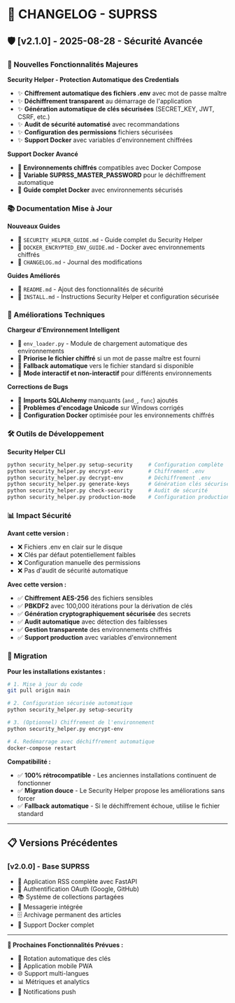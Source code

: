 # 📝 CHANGELOG - SUPRSS

## 🛡️ [v2.1.0] - 2025-08-28 - Sécurité Avancée

### 🔐 Nouvelles Fonctionnalités Majeures

**Security Helper - Protection Automatique des Credentials**
- ✨ **Chiffrement automatique des fichiers .env** avec mot de passe maître
- ✨ **Déchiffrement transparent** au démarrage de l'application
- ✨ **Génération automatique de clés sécurisées** (SECRET_KEY, JWT, CSRF, etc.)
- ✨ **Audit de sécurité automatisé** avec recommandations
- ✨ **Configuration des permissions** fichiers sécurisées
- ✨ **Support Docker** avec variables d'environnement chiffrées

**Support Docker Avancé**
- 🐳 **Environnements chiffrés** compatibles avec Docker Compose
- 🐳 **Variable SUPRSS_MASTER_PASSWORD** pour le déchiffrement automatique
- 🐳 **Guide complet Docker** avec environnements sécurisés

### 📚 Documentation Mise à Jour

**Nouveaux Guides**
- 📖 `SECURITY_HELPER_GUIDE.md` - Guide complet du Security Helper
- 📖 `DOCKER_ENCRYPTED_ENV_GUIDE.md` - Docker avec environnements chiffrés
- 📖 `CHANGELOG.md` - Journal des modifications

**Guides Améliorés**
- 🔄 `README.md` - Ajout des fonctionnalités de sécurité
- 🔄 `INSTALL.md` - Instructions Security Helper et configuration sécurisée

### 🔧 Améliorations Techniques

**Chargeur d'Environnement Intelligent**
- 📁 `env_loader.py` - Module de chargement automatique des environnements
- 🔀 **Priorise le fichier chiffré** si un mot de passe maître est fourni
- 🔀 **Fallback automatique** vers le fichier standard si disponible
- 🔀 **Mode interactif et non-interactif** pour différents environnements

**Corrections de Bugs**
- 🐛 **Imports SQLAlchemy** manquants (`and_`, `func`) ajoutés
- 🐛 **Problèmes d'encodage Unicode** sur Windows corrigés
- 🐛 **Configuration Docker** optimisée pour les environnements chiffrés

### 🛠️ Outils de Développement

**Security Helper CLI**
```bash
python security_helper.py setup-security     # Configuration complète
python security_helper.py encrypt-env        # Chiffrement .env
python security_helper.py decrypt-env        # Déchiffrement .env
python security_helper.py generate-keys      # Génération clés sécurisées
python security_helper.py check-security     # Audit de sécurité
python security_helper.py production-mode    # Configuration production
```

### 📊 Impact Sécurité

**Avant cette version :**
- ❌ Fichiers .env en clair sur le disque
- ❌ Clés par défaut potentiellement faibles
- ❌ Configuration manuelle des permissions
- ❌ Pas d'audit de sécurité automatique

**Avec cette version :**
- ✅ **Chiffrement AES-256** des fichiers sensibles
- ✅ **PBKDF2** avec 100,000 itérations pour la dérivation de clés
- ✅ **Génération cryptographiquement sécurisée** des secrets
- ✅ **Audit automatique** avec détection des faiblesses
- ✅ **Gestion transparente** des environnements chiffrés
- ✅ **Support production** avec variables d'environnement

### 🚀 Migration

**Pour les installations existantes :**
```bash
# 1. Mise à jour du code
git pull origin main

# 2. Configuration sécurisée automatique
python security_helper.py setup-security

# 3. (Optionnel) Chiffrement de l'environnement
python security_helper.py encrypt-env

# 4. Redémarrage avec déchiffrement automatique
docker-compose restart
```

**Compatibilité :**
- ✅ **100% rétrocompatible** - Les anciennes installations continuent de fonctionner
- ✅ **Migration douce** - Le Security Helper propose les améliorations sans forcer
- ✅ **Fallback automatique** - Si le déchiffrement échoue, utilise le fichier standard

---

## 📋 Versions Précédentes

### [v2.0.0] - Base SUPRSS
- 🎉 Application RSS complète avec FastAPI
- 🔐 Authentification OAuth (Google, GitHub)  
- 📚 Système de collections partagées
- 💬 Messagerie intégrée
- 🗄️ Archivage permanent des articles
- 🐳 Support Docker complet

---

**🎯 Prochaines Fonctionnalités Prévues :**
- 🔄 Rotation automatique des clés
- 📱 Application mobile PWA
- 🌐 Support multi-langues
- 📊 Métriques et analytics
- 🔔 Notifications push